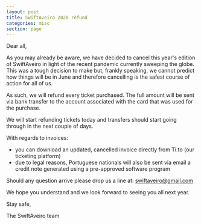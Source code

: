 ```yaml
---
layout: post
title: SwiftAveiro 2020 refund
categories: misc
section: page
---
```


Dear all,

As you may already be aware, we have decided to cancel this year's edition of
SwiftAveiro in light of the recent pandemic currently sweeping the globe. This
was a tough decision to make but, frankly speaking, we cannot predict how
things will be in June and therefore cancelling is the safest course of action
for all of us.

As such, we will refund every ticket purchased. The full amount will be sent
via bank transfer to the account associated with the card that was used for the
purchase.

We will start refunding tickets today and transfers should start going through
in the next couple of days.

With regards to invoices:
- you can download an updated, cancelled invoice directly from Ti.to (our
ticketing platform) 
- due to legal reasons, Portuguese nationals will also be sent via email a
credit note generated using a pre-approved software program

Should any question arrive please drop us a line at: swiftaveiro@gmail.com

We hope you understand and we look forward to seeing you all next year.

Stay safe,

The SwiftAveiro team
